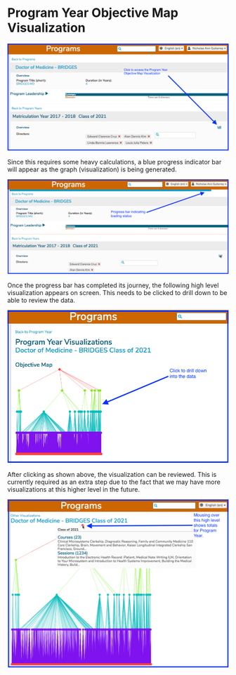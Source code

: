 # Program Year Objective Map Visualization

![](../.gitbook/assets/pyvis1.png)

Since this requires some heavy calculations, a blue progress indicator bar will appear as the graph \(visualization\) is being generated. 

![](../.gitbook/assets/progbar1.png)

Once the progress bar has completed its journey, the following high level visualization appears on screen. This needs to be clicked to drill down to be able to review the data.

![](../.gitbook/assets/pyvis2.png)

After clicking as shown above, the visualization can be reviewed. This is currently required as an extra step due to the fact that we may have more visualizations at this higher level in the future.

![Highest Level Mouse Over](../.gitbook/assets/pyvis3.png)

